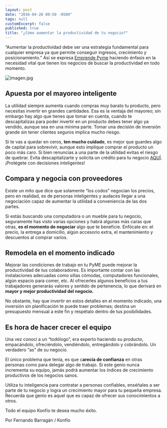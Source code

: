 ```yaml
---
layout: post
date: "2016-04-20 09:50 -0500"
tags: null
customExcerpt: false
published: true
title: "¿Cómo aumentar la productividad de tu negocio?"
---
```

“Aumentar la productividad debe ser una estrategia fundamental para cualquier empresa ya que permite conseguir ingresos, crecimiento y posicionamiento.” Así se expresa [Emprende Pyme](http://www.emprendepyme.net/que-es-la-productividad-empresarial.html) haciendo énfasis en la necesidad vital que tienen los negocios de buscar la productividad en todo momento.

![imagen.jpg]({{site.baseurl}}/img/imagen.jpg)

## Apuesta por el mayoreo inteligente

La utilidad siempre aumenta cuando compras muy barato tu producto, pero necesitas invertir en grandes cantidades. Esa es la ventaja del mayoreo; sin embargo hay algo que tienes que tomar en cuenta, cuando te descapitalizas para poder invertir en un producto debes tener algo ya vendido, aunque sea en una mínima parte. Tomar una decisión de inversión grande sin tener clientes seguros implica mucho riesgo.

Si te vas a quedar en ceros, **ten mucho cuidado**, es mejor que guardes algo de capital para sobrevivir, aunque esto implique comprar el producto un poco más caro. Si bien renuncias a una parte de la utilidad evitas el riesgo de quebrar. Evita descapitalizarte y solicita un crédito para tu negocio [AQUÍ](http://bit.ly/blogkonfio). ¡Protégete con decisiones inteligentes!

## Compara y negocia con proveedores

Existe un mito que dice que solamente “los codos” negocian los precios, pero en realidad, es de personas inteligentes y audaces llegar a una negociación capaz de aumentar la utilidad a conveniencia de las dos partes.

Si estás buscando una computadora o un mueble para tu negocio, seguramente has visto varias opciones y habrá algunas más caras que otras, **es el momento de negociar** algo que te beneficie. Enfócate en: el precio, la entrega a domicilio, algún accesorio extra, el mantenimiento y descuentos al comprar varios.

## Remodela en el momento indicado

Mejorar las condiciones de trabajo en tu PyME puede mejorar la productividad de tus colaboradores. Es importante contar con las instalaciones adecuadas como sillas cómodas, computadores funcionales, algún espacio para comer, etc. Al ofrecerles algunos beneficios a tus trabajadores generarás valores y sentido de pertenencia, lo que derivará en **mayor y mejor productividad del negocio.**

No obstante, hay que invertir en estos detalles en el momento indicado, una inversión sin planificación te puede traer problemas; destina un presupuesto mensual a este fin y respétalo dentro de tus posibilidades.

## Es hora de hacer crecer el equipo

Una vez conocí a un “todólogo”, era experto haciendo su producto, empacándolo, ofreciéndolo, vendiéndolo, entregándolo y cobrándolo. Un verdadero “as” de su negocio.

El único problema que tenía, es que c**arecía de confianza** en otras personas como para delegar algo de trabajo. Si este genio nunca incrementa su equipo, jamás podrá aumentar los índices de crecimiento productivos de los negocios sanos.

Utiliza tu inteligencia para contratar a personas confiables, enséñales a ser parte de tu negocio y logra un crecimiento mayor para tu pequeña empresa. Recuerda que genio es aquel que es capaz de ofrecer sus conocimientos a otros.

Todo el equipo Konfío te desea mucho éxito. 

Por Fernando Barragán / Konfío
